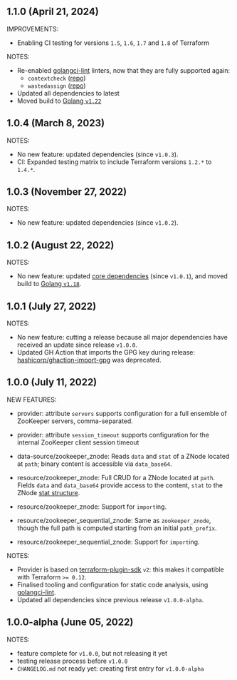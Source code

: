 ## 1.1.0 (April 21, 2024)

IMPROVEMENTS:

* Enabling CI testing for versions `1.5`, `1.6`, `1.7` and `1.8` of Terraform

NOTES:

* Re-enabled [golangci-lint](https://golangci-lint.run/) linters, now that they are fully supported again:
  * `contextcheck` ([repo](https://github.com/kkHAIKE/contextcheck))
  * `wastedassign` ([repo](https://github.com/sanposhiho/wastedassign))
* Updated all dependencies to latest
* Moved build to [Golang `v1.22`](https://go.dev/blog/go1.22)
## 1.0.4 (March 8, 2023)

NOTES:

* No new feature: updated dependencies (since `v1.0.3`).
* CI: Expanded testing matrix to include Terraform versions `1.2.*` to `1.4.*`.

## 1.0.3 (November 27, 2022)

NOTES:

* No new feature: updated dependencies (since `v1.0.2`).

## 1.0.2 (August 22, 2022)

NOTES:

* No new feature: updated [core dependencies](https://github.com/tfzk/terraform-provider-zookeeper/commit/f350b6cd70455c105636bd08f6169fd3743f0e36) (since `v1.0.1`), and moved build to [Golang `v1.18`](https://github.com/tfzk/terraform-provider-zookeeper/commit/f7451189924cc642adac9939f7d11f5610cc69db).

## 1.0.1 (July 27, 2022)

NOTES:

* No new feature: cutting a release because all major dependencies have received an update since release `v1.0.0`.
* Updated GH Action that imports the GPG key during release: [hashicorp/ghaction-import-gpg](https://github.com/hashicorp/ghaction-import-gpg#warning-this-action-as-been-deprecated) was deprecated.

## 1.0.0 (July 11, 2022)

NEW FEATURES:

* provider: attribute `servers` supports configuration for a full ensemble of ZooKeeper servers, comma-separated.
* provider: attribute `session_timeout` supports configuration for the internal ZooKeeper client session timeout

* data-source/zookeeper_znode: Reads `data` and `stat` of a ZNode located at `path`; binary content is accessible via `data_base64`.

* resource/zookeeper_znode: Full CRUD for a ZNode located at `path`. Fields `data` and `data_base64` provide access to the content, `stat` to the ZNode [stat structure](https://registry.terraform.io/providers/tfzk/zookeeper/latest/docs#the-stat-structure).
* resource/zookeeper_znode: Support for `import`ing.

* resource/zookeeper_sequential_znode: Same as `zookeeper_znode`, though the full path is computed starting from an initial `path_prefix`.
* resource/zookeeper_sequential_znode: Support for `import`ing.

NOTES:

* Provider is based on [terraform-plugin-sdk](https://github.com/hashicorp/terraform-plugin-sdk/) `v2`: this makes it compatible with Terraform `>= 0.12`.
* Finalised tooling and configuration for static code analysis, using [golangci-lint](https://golangci-lint.run/).
* Updated all dependencies since previous release `v1.0.0-alpha`.

## 1.0.0-alpha (June 05, 2022)

NOTES:

* feature complete for `v1.0.0`, but not releasing it yet
* testing release process before `v1.0.0`
* `CHANGELOG.md` not ready yet: creating first entry for `v1.0.0-alpha`
